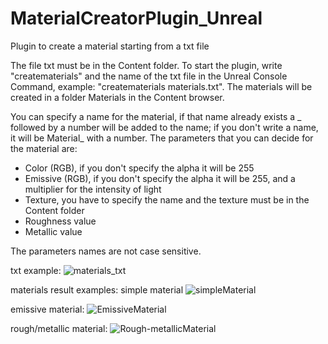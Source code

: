 # MaterialCreatorPlugin_Unreal
 Plugin to create a material starting from a txt file

The file txt must be in the Content folder. To start the plugin, write "creatematerials" and the name of the txt file in the Unreal Console Command, example: 
"creatematerials materials.txt". 
The materials will be created in a folder Materials in the Content browser.

You can specify a name for the material, if that name already exists a _ followed by a number will be added to the name; if you don't write a name, it will be Material_ 
with a number.
The parameters that you can decide for the material are:
- Color (RGB), if you don't specify the alpha it will be 255
- Emissive (RGB), if you don't specify the alpha it will be 255, and a multiplier for the intensity of light
- Texture, you have to specify the name and the texture must be in the Content folder
- Roughness value
- Metallic value

The parameters names are not case sensitive.

txt example:
![materials_txt](https://user-images.githubusercontent.com/48209077/172207780-008f435f-774b-4eab-89ee-8393edc02c32.jpg)

materials result examples:
simple material
![simpleMaterial](https://user-images.githubusercontent.com/48209077/172207879-07ee56a0-357b-43c3-820a-744e53e65843.jpg)

emissive material:
![EmissiveMaterial](https://user-images.githubusercontent.com/48209077/172208078-33161a56-05f7-454f-a7b3-34f08094dff5.jpg)

rough/metallic material:
![Rough-metallicMaterial](https://user-images.githubusercontent.com/48209077/172208143-579223d2-dcbb-46ae-bfaa-ed90b2e13bd9.jpg)
